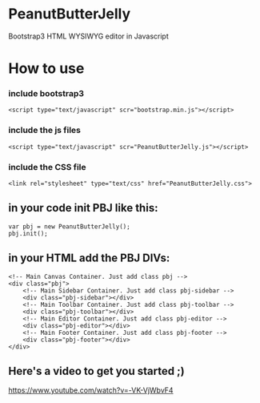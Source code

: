 PeanutButterJelly
=================

Bootstrap3 HTML WYSIWYG editor in Javascript

# How to use

### include bootstrap3
	<script type="text/javascript" scr="bootstrap.min.js"></script>


### include the js files

	<script type="text/javascript" scr="PeanutButterJelly.js"></script>

### include the CSS file

	<link rel="stylesheet" type="text/css" href="PeanutButterJelly.css">
	
## in your code init PBJ like this:	

	var pbj = new PeanutButterJelly();
	pbj.init();
	
## in your HTML add the PBJ DIVs:

	<!-- Main Canvas Container. Just add class pbj -->
	<div class="pbj">
		<!-- Main Sidebar Container. Just add class pbj-sidebar -->
		<div class="pbj-sidebar"></div>
		<!-- Main Toolbar Container. Just add class pbj-toolbar -->
		<div class="pbj-toolbar"></div>
		<!-- Main Editor Container. Just add class pbj-editor -->
		<div class="pbj-editor"></div>
		<!-- Main Footer Container. Just add class pbj-footer -->
		<div class="pbj-footer"></div>
	</div>
	
	
## Here's a video to get you started ;)
https://www.youtube.com/watch?v=-VK-VjWbvF4
